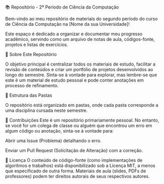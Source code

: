 📚 Repositório - 2º Período de Ciência da Computação

Bem-vindo ao meu repositório de materiais do segundo período do curso de Ciência da Computação na [Nome da sua Universidade]!

Este espaço é dedicado a organizar e documentar meu progresso acadêmico, servindo como um arquivo de notas de aula, códigos-fonte, projetos e listas de exercícios.

🎯 Sobre Este Repositório

O objetivo principal é centralizar todos os materiais de estudo, facilitar a revisão de conteúdos e criar um portfólio de projetos desenvolvidos ao longo do semestre. Sinta-se à vontade para explorar, mas lembre-se que este é um material de estudo pessoal e pode conter anotações em processo de refinamento.

📂 Estrutura das Pastas

O repositório está organizado em pastas, onde cada pasta corresponde a uma disciplina cursada neste semestre.

🤝 Contribuições
Este é um repositório primariamente pessoal. No entanto, se você for um colega de classe ou alguém que encontrou um erro em algum código ou anotação, sinta-se à vontade para:

Abrir uma Issue (Problema) detalhando o erro.

Enviar um Pull Request (Solicitação de Alteração) com a correção.

📜 Licença
O conteúdo de código-fonte (como implementações de algoritmos e trabalhos) está disponibilizado sob a Licença MIT, a menos que especificado de outra forma. Materiais de aula (slides, PDFs de professores) podem ter direitos autorais de seus respectivos autores.
